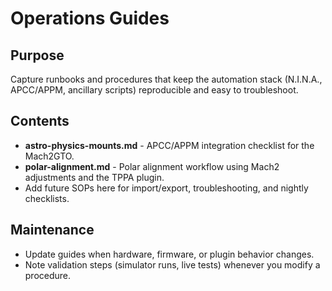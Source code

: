 # Operations Guides

## Purpose
Capture runbooks and procedures that keep the automation stack (N.I.N.A., APCC/APPM, ancillary scripts) reproducible and easy to troubleshoot.

## Contents
- **astro-physics-mounts.md** - APCC/APPM integration checklist for the Mach2GTO.
- **polar-alignment.md** - Polar alignment workflow using Mach2 adjustments and the TPPA plugin.
- Add future SOPs here for import/export, troubleshooting, and nightly checklists.

## Maintenance
- Update guides when hardware, firmware, or plugin behavior changes.
- Note validation steps (simulator runs, live tests) whenever you modify a procedure.
